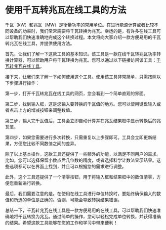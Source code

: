 使用千瓦转兆瓦在线工具的方法
==============

千瓦（kW）和兆瓦（MW）是衡量功率的常用单位。在进行能源计算或者比较不同设备的功率时，我们常常需要将千瓦转换为兆瓦。幸运的是，有许多在线工具可以帮助我们快速准确地完成这个转换过程。本文将向大家介绍一款方便易用的千瓦转兆瓦在线工具，并提供使用方法。

首先，让我们了解一下这款工具的基本知识。该工具是一款在线千瓦转兆瓦功率转换计算器，可以帮助用户将千瓦转换为兆瓦。您可以通过以下链接访问该工具：[千瓦转兆瓦在线工具](https://www.onlinecalculatorsfree.com/zh-cn/convert/kilowatts-to-megawatts.html)。

接下来，让我们来了解一下如何使用这个工具。使用该工具非常简单，只需按照以下步骤进行操作：

第一步，打开千瓦转兆瓦在线工具的网页，您会看到一个简单直观的界面。

第二步，找到输入框，这是您输入要转换的千瓦值的地方。您可以使用键盘输入或者点击上方的增减按钮来调整数值。

第三步，输入完千瓦值后，工具会立即自动计算并在兆瓦结果框中显示转换后的兆瓦值。

第四步，如果您需要进行多次转换，只需重复以上步骤即可。工具会立即更新结果，方便您比较不同数值之间的差异。

除了以上基本操作，这款工具还提供了一些额外的功能，以满足不同用户的需求。比如，您可以选择保留小数点后几位数的精度，或者选择科学计数法显示结果。这些选项都可以在界面上找到，并且可以根据您的需求进行调整。

此外，这个工具还提供了一个清零按钮，用于将输入框和结果框中的数值清零，方便您重新进行转换。

最后，我们需要注意的是，在使用在线工具进行单位转换时，要始终确保输入的数值和所选的单位是正确的。否则，可能会导致转换结果错误。

总结一下，千瓦转兆瓦在线工具是一款方便易用的在线工具，可以帮助我们快速准确地将千瓦转换为兆瓦。通过简单的操作，您可以轻松完成单位转换，并获得准确的结果。希望这款工具能够在您的工作和学习中带来便利！